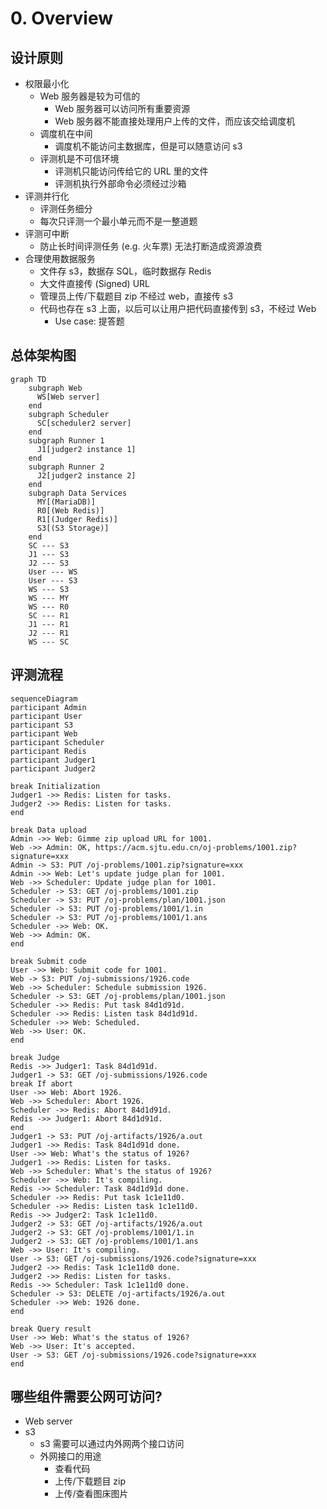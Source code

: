 0\. Overview
============

## 设计原则

- 权限最小化
  - Web 服务器是较为可信的
    - Web 服务器可以访问所有重要资源
    - Web 服务器不能直接处理用户上传的文件，而应该交给调度机
  - 调度机在中间
    - 调度机不能访问主数据库，但是可以随意访问 s3
  - 评测机是不可信环境
    - 评测机只能访问传给它的 URL 里的文件
    - 评测机执行外部命令必须经过沙箱
- 评测并行化
  - 评测任务细分
  - 每次只评测一个最小单元而不是一整道题
- 评测可中断
  - 防止长时间评测任务 (e.g. 火车票) 无法打断造成资源浪费
- 合理使用数据服务
  - 文件存 s3，数据存 SQL，临时数据存 Redis
  - 大文件直接传 (Signed) URL
  - 管理员上传/下载题目 zip 不经过 web，直接传 s3
  - 代码也存在 s3 上面，以后可以让用户把代码直接传到 s3，不经过 Web
    - Use case: 提答题

## 总体架构图

```mermaid
graph TD
    subgraph Web
      WS[Web server]
    end
    subgraph Scheduler
      SC[scheduler2 server]
    end
    subgraph Runner 1
      J1[judger2 instance 1]
    end
    subgraph Runner 2
      J2[judger2 instance 2]
    end
    subgraph Data Services
      MY[(MariaDB)]
      R0[(Web Redis)]
      R1[(Judger Redis)]
      S3[(S3 Storage)]
    end
    SC --- S3
    J1 --- S3
    J2 --- S3
    User --- WS
    User --- S3
    WS --- S3
    WS --- MY
    WS --- R0
    SC --- R1
    J1 --- R1
    J2 --- R1
    WS --- SC
```

## 评测流程

```mermaid
sequenceDiagram
participant Admin
participant User
participant S3
participant Web
participant Scheduler
participant Redis
participant Judger1
participant Judger2

break Initialization
Judger1 ->> Redis: Listen for tasks.
Judger2 ->> Redis: Listen for tasks.
end

break Data upload
Admin ->> Web: Gimme zip upload URL for 1001.
Web ->> Admin: OK, https://acm.sjtu.edu.cn/oj-problems/1001.zip?signature=xxx
Admin -> S3: PUT /oj-problems/1001.zip?signature=xxx
Admin ->> Web: Let's update judge plan for 1001.
Web ->> Scheduler: Update judge plan for 1001.
Scheduler -> S3: GET /oj-problems/1001.zip
Scheduler -> S3: PUT /oj-problems/plan/1001.json
Scheduler -> S3: PUT /oj-problems/1001/1.in
Scheduler -> S3: PUT /oj-problems/1001/1.ans
Scheduler ->> Web: OK.
Web ->> Admin: OK.
end

break Submit code
User ->> Web: Submit code for 1001.
Web -> S3: PUT /oj-submissions/1926.code
Web ->> Scheduler: Schedule submission 1926.
Scheduler -> S3: GET /oj-problems/plan/1001.json
Scheduler ->> Redis: Put task 84d1d91d.
Scheduler ->> Redis: Listen task 84d1d91d.
Scheduler ->> Web: Scheduled.
Web ->> User: OK.
end

break Judge
Redis ->> Judger1: Task 84d1d91d.
Judger1 -> S3: GET /oj-submissions/1926.code
break If abort
User ->> Web: Abort 1926.
Web ->> Scheduler: Abort 1926.
Scheduler ->> Redis: Abort 84d1d91d.
Redis ->> Judger1: Abort 84d1d91d.
end
Judger1 -> S3: PUT /oj-artifacts/1926/a.out
Judger1 ->> Redis: Task 84d1d91d done.
User ->> Web: What's the status of 1926?
Judger1 ->> Redis: Listen for tasks.
Web ->> Scheduler: What's the status of 1926?
Scheduler ->> Web: It's compiling.
Redis ->> Scheduler: Task 84d1d91d done.
Scheduler ->> Redis: Put task 1c1e11d0.
Scheduler ->> Redis: Listen task 1c1e11d0.
Redis ->> Judger2: Task 1c1e11d0.
Judger2 -> S3: GET /oj-artifacts/1926/a.out
Judger2 -> S3: GET /oj-problems/1001/1.in
Judger2 -> S3: GET /oj-problems/1001/1.ans
Web ->> User: It's compiling.
User -> S3: GET /oj-submissions/1926.code?signature=xxx
Judger2 ->> Redis: Task 1c1e11d0 done.
Judger2 ->> Redis: Listen for tasks.
Redis ->> Scheduler: Task 1c1e11d0 done.
Scheduler -> S3: DELETE /oj-artifacts/1926/a.out
Scheduler ->> Web: 1926 done.
end

break Query result
User ->> Web: What's the status of 1926?
Web ->> User: It's accepted.
User -> S3: GET /oj-submissions/1926.code?signature=xxx
end

```

## 哪些组件需要公网可访问?

- Web server
- s3
  - s3 需要可以通过内外网两个接口访问
  - 外网接口的用途
    - 查看代码
    - 上传/下载题目 zip
    - 上传/查看图床图片
